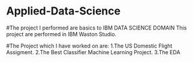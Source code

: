 # Applied-Data-Science
#The project I performed are basics to IBM DATA SCIENCE DOMAIN
This project are performed in IBM Waston Studio.

#The Project which I have worked on are:
1.The US Domestic Flight Assigment.
2.The Best Classifier Machine Learning Project.
3.The EDA 
